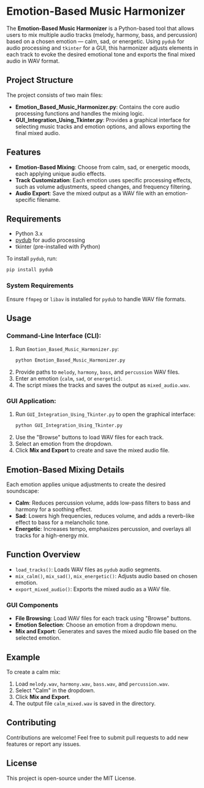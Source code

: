 
# Emotion-Based Music Harmonizer

The **Emotion-Based Music Harmonizer** is a Python-based tool that allows users to mix multiple audio tracks (melody, harmony, bass, and percussion) based on a chosen emotion — calm, sad, or energetic. Using `pydub` for audio processing and `tkinter` for a GUI, this harmonizer adjusts elements in each track to evoke the desired emotional tone and exports the final mixed audio in WAV format.

## Project Structure

The project consists of two main files:

- **Emotion_Based_Music_Harmonizer.py**: Contains the core audio processing functions and handles the mixing logic.
- **GUI_Integration_Using_Tkinter.py**: Provides a graphical interface for selecting music tracks and emotion options, and allows exporting the final mixed audio.

## Features

- **Emotion-Based Mixing**: Choose from calm, sad, or energetic moods, each applying unique audio effects.
- **Track Customization**: Each emotion uses specific processing effects, such as volume adjustments, speed changes, and frequency filtering.
- **Audio Export**: Save the mixed output as a WAV file with an emotion-specific filename.

## Requirements

- Python 3.x
- [pydub](https://github.com/jiaaro/pydub) for audio processing
- tkinter (pre-installed with Python)

To install `pydub`, run:
```bash
pip install pydub
```

### System Requirements
Ensure `ffmpeg` or `libav` is installed for `pydub` to handle WAV file formats.

## Usage

### Command-Line Interface (CLI):
1. Run `Emotion_Based_Music_Harmonizer.py`:
    ```bash
    python Emotion_Based_Music_Harmonizer.py
    ```
2. Provide paths to `melody`, `harmony`, `bass`, and `percussion` WAV files.
3. Enter an emotion (`calm`, `sad`, or `energetic`).
4. The script mixes the tracks and saves the output as `mixed_audio.wav`.

### GUI Application:
1. Run `GUI_Integration_Using_Tkinter.py` to open the graphical interface:
    ```bash
    python GUI_Integration_Using_Tkinter.py
    ```
2. Use the "Browse" buttons to load WAV files for each track.
3. Select an emotion from the dropdown.
4. Click **Mix and Export** to create and save the mixed audio file.

## Emotion-Based Mixing Details

Each emotion applies unique adjustments to create the desired soundscape:

- **Calm**: Reduces percussion volume, adds low-pass filters to bass and harmony for a soothing effect.
- **Sad**: Lowers high frequencies, reduces volume, and adds a reverb-like effect to bass for a melancholic tone.
- **Energetic**: Increases tempo, emphasizes percussion, and overlays all tracks for a high-energy mix.

## Function Overview

- `load_tracks()`: Loads WAV files as `pydub` audio segments.
- `mix_calm()`, `mix_sad()`, `mix_energetic()`: Adjusts audio based on chosen emotion.
- `export_mixed_audio()`: Exports the mixed audio as a WAV file.

### GUI Components

- **File Browsing**: Load WAV files for each track using "Browse" buttons.
- **Emotion Selection**: Choose an emotion from a dropdown menu.
- **Mix and Export**: Generates and saves the mixed audio file based on the selected emotion.

## Example

To create a calm mix:

1. Load `melody.wav`, `harmony.wav`, `bass.wav`, and `percussion.wav`.
2. Select "Calm" in the dropdown.
3. Click **Mix and Export**.
4. The output file `calm_mixed.wav` is saved in the directory.

## Contributing

Contributions are welcome! Feel free to submit pull requests to add new features or report any issues.

## License

This project is open-source under the MIT License.
